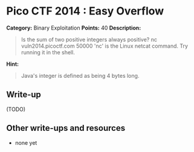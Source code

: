 # Pico CTF 2014 : Easy Overflow

**Category:** Binary Exploitation
**Points:** 40
**Description:**

>Is the sum of two positive integers always positive?
nc vuln2014.picoctf.com 50000
'nc' is the Linux netcat command. Try running it in the shell.

**Hint:**
>Java's integer is defined as being 4 bytes long.

## Write-up

(TODO)

## Other write-ups and resources

* none yet
